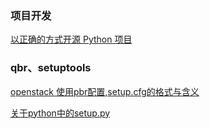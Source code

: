 ### 项目开发

[以正确的方式开源 Python 项目](http://www.oschina.net/translate/open-sourcing-a-python-project-the-right-way?lang=chs&#)

### qbr、setuptools

[openstack 使用pbr配置,setup.cfg的格式与含义](http://www.cnblogs.com/yasmi/p/5183423.html)

[关于python中的setup.py](http://lingxiankong.github.io/blog/2013/12/23/python-setup/)

